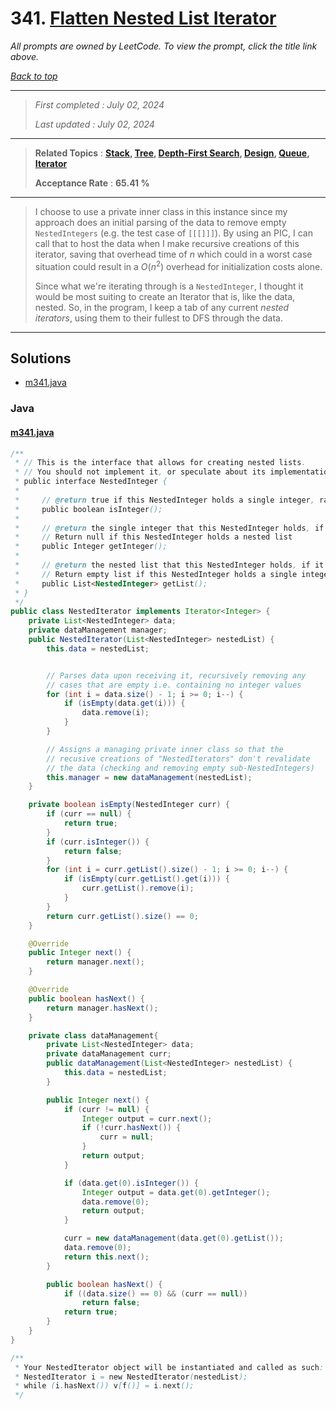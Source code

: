 # 341. [Flatten Nested List Iterator](<https://leetcode.com/problems/flatten-nested-list-iterator>)

*All prompts are owned by LeetCode. To view the prompt, click the title link above.*

*[Back to top](<../README.md>)*

------

> *First completed : July 02, 2024*
>
> *Last updated : July 02, 2024*

------

> **Related Topics** : **[Stack](<by_topic/Stack.md>), [Tree](<by_topic/Tree.md>), [Depth-First Search](<by_topic/Depth-First Search.md>), [Design](<by_topic/Design.md>), [Queue](<by_topic/Queue.md>), [Iterator](<by_topic/Iterator.md>)**
>
> **Acceptance Rate** : **65.41 %**

------

> I choose to use a private inner class in this instance since my 
> approach does an initial parsing of the data to remove empty `NestedIntegers` 
> (e.g. the test case of `[[[]]]`). By using an PIC, 
> I can call that to host the data when I make recursive creations of this 
> iterator, saving that overhead time of $n$ which could in a 
> worst case situation could result in a $O(n^2)$ overhead for initialization costs alone.
> 
> Since what we're iterating through is a `NestedInteger`, I thought it would 
> be most suiting to create an Iterator that is, like the data, nested. So, 
> in the program, I keep a tab of any current *nested iterators*, using them 
> to their fullest to DFS through the data.

------

## Solutions

- [m341.java](<../my-submissions/m341.java>)
### Java
#### [m341.java](<../my-submissions/m341.java>)
```Java
/**
 * // This is the interface that allows for creating nested lists.
 * // You should not implement it, or speculate about its implementation
 * public interface NestedInteger {
 *
 *     // @return true if this NestedInteger holds a single integer, rather than a nested list.
 *     public boolean isInteger();
 *
 *     // @return the single integer that this NestedInteger holds, if it holds a single integer
 *     // Return null if this NestedInteger holds a nested list
 *     public Integer getInteger();
 *
 *     // @return the nested list that this NestedInteger holds, if it holds a nested list
 *     // Return empty list if this NestedInteger holds a single integer
 *     public List<NestedInteger> getList();
 * }
 */
public class NestedIterator implements Iterator<Integer> {
    private List<NestedInteger> data;
    private dataManagement manager;
    public NestedIterator(List<NestedInteger> nestedList) {
        this.data = nestedList;


        // Parses data upon receiving it, recursively removing any
        // cases that are empty i.e. containing no integer values
        for (int i = data.size() - 1; i >= 0; i--) {
            if (isEmpty(data.get(i))) {
                data.remove(i);
            }
        }

        // Assigns a managing private inner class so that the 
        // recusive creations of "NestedIterators" don't revalidate
        // the data (checking and removing empty sub-NestedIntegers)
        this.manager = new dataManagement(nestedList);
    }

    private boolean isEmpty(NestedInteger curr) {
        if (curr == null) {
            return true;
        }
        if (curr.isInteger()) {
            return false;
        }
        for (int i = curr.getList().size() - 1; i >= 0; i--) {
            if (isEmpty(curr.getList().get(i))) {
                curr.getList().remove(i);
            }
        }
        return curr.getList().size() == 0;
    }

    @Override
    public Integer next() {
        return manager.next();
    }

    @Override
    public boolean hasNext() {
        return manager.hasNext();
    }

    private class dataManagement{
        private List<NestedInteger> data;
        private dataManagement curr;
        public dataManagement(List<NestedInteger> nestedList) {
            this.data = nestedList;
        }

        public Integer next() {
            if (curr != null) {
                Integer output = curr.next();
                if (!curr.hasNext()) {
                    curr = null;
                }
                return output;
            }

            if (data.get(0).isInteger()) {
                Integer output = data.get(0).getInteger();
                data.remove(0);
                return output;
            }

            curr = new dataManagement(data.get(0).getList());
            data.remove(0);
            return this.next();
        }

        public boolean hasNext() {
            if ((data.size() == 0) && (curr == null))
                return false;
            return true;
        }
    }
}

/**
 * Your NestedIterator object will be instantiated and called as such:
 * NestedIterator i = new NestedIterator(nestedList);
 * while (i.hasNext()) v[f()] = i.next();
 */
```

